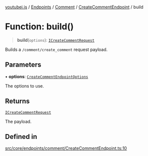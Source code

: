 [youtubei.js](../../../../../../../README.md) / [Endpoints](../../../../../README.md) / [Comment](../../../README.md) / [CreateCommentEndpoint](../README.md) / build

# Function: build()

> **build**(`options`): [`ICreateCommentRequest`](../../../../../../Types/type-aliases/ICreateCommentRequest.md)

Builds a `/comment/create_comment` request payload.

## Parameters

• **options**: [`CreateCommentEndpointOptions`](../../../../../../Types/type-aliases/CreateCommentEndpointOptions.md)

The options to use.

## Returns

[`ICreateCommentRequest`](../../../../../../Types/type-aliases/ICreateCommentRequest.md)

The payload.

## Defined in

[src/core/endpoints/comment/CreateCommentEndpoint.ts:10](https://github.com/LuanRT/YouTube.js/blob/eb21af33db708f0355f4fb15881f5d4fabc7b06c/src/core/endpoints/comment/CreateCommentEndpoint.ts#L10)
